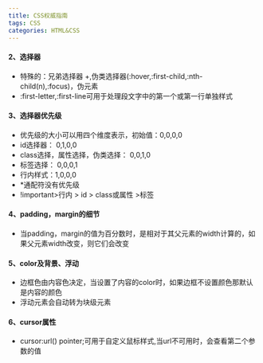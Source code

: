 ```yaml
---
title: CSS权威指南 
tags: CSS
categories: HTML&CSS
---
```

#### 2、选择器
- 特殊的：兄弟选择器 +,伪类选择器(:hover,:first-child,:nth-child(n),:focus)，伪元素
- :first-letter,:first-line可用于处理段文字中的第一个或第一行单独样式
#### 3、选择器优先级
- 优先级的大小可以用四个维度表示，初始值：0,0,0,0
- id选择器： 0,1,0,0
- class选择，属性选择，伪类选择： 0,0,1,0
- 标签选择： 0,0,0,1
- 行内样式：1,0,0,0
- *通配符没有优先级
- !important>行内 > id > class或属性 >标签

#### 4、padding，margin的细节
- 当padding，margin的值为百分数时，是相对于其父元素的width计算的，如果父元素width改变，则它们会改变

#### 5、color及背景、浮动
- 边框色由内容色决定，当设置了内容的color时，如果边框不设置颜色那默认是内容的颜色
- 浮动元素会自动转为块级元素
#### 6、cursor属性
- cursor:url() pointer;可用于自定义鼠标样式,当url不可用时，会查看第二个参数的值